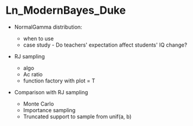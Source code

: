 # Ln_ModernBayes_Duke

- NormalGamma distribution:
  - when to use
  - case study - Do teachers' expectation affect students' IQ change?
  
- RJ sampling
  - algo
  - Ac ratio
  - function factory with plot = T
  
- Comparison with RJ sampling
  - Monte Carlo
  - Importance sampling
  - Truncated support to sample from unif(a, b) 
